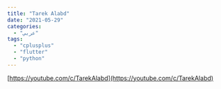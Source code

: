 ```yaml
---
title: "Tarek Alabd"
date: "2021-05-29"
categories:
  - "عربي"
tags:
  - "cplusplus"
  - "flutter"
  - "python"
---
```


[https://youtube.com/c/TarekAlabd](https://youtube.com/c/TarekAlabd)
